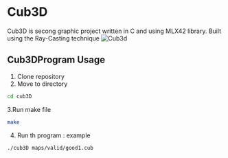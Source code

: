 # Cub3D
Cub3D is secong graphic project written in C and using MLX42 library.
Built using the Ray-Casting technique
![Cub3d](https://github.com/user-attachments/assets/f15e3599-3d3d-4231-9715-a59b87f679f4)

## Cub3DProgram Usage
1. Clone repository
2. Move to directory
```bash
cd cub3D
```
3.Run make file
```bash
make
```
4. Run th program : example
```bash
./cub3D maps/valid/good1.cub
```
